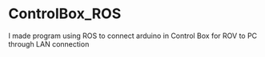 # ControlBox_ROS
I made program using ROS to connect arduino in Control Box for ROV to PC through LAN connection
